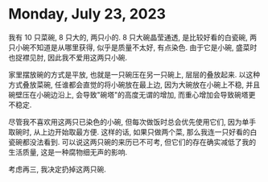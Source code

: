 # Monday, July 23, 2023

我有 10 只菜碗, 8 只大的, 两只小的. 8 只大碗晶莹通透, 是比较好看的白瓷碗, 两只小碗不知道是从哪里获得, 似乎是质量不太好, 有点染色. 由于它是小碗, 盛菜时也捉襟见肘, 因此我不爱用这两只小碗.

家里摆放碗的方式是平放, 也就是一只碗压在另一只碗上, 层层的叠放起来. 以这种方式叠放菜碗, 任谁都会直觉的将小碗放在最上边, 因为大碗放在小碗上不稳, 并且碗壁压在小碗边沿上, 会导致"碗塔"的高度无谓的增加, 而重心增加会导致碗塔更不稳定.

尽管我不喜欢用这两只已染色的小碗, 但每次做饭时总会优先使用它们, 因为单手取碗时, 从上边开始取最方便. 这样的话, 如果只做两个菜, 那么我连一只好看的白瓷碗都没法看到. 可以说这两只碗的来历已不可考, 但它们的存在确实减低了我的生活质量, 这是一种腐物细无声的影响.

考虑再三, 我决定扔掉这两只碗.
